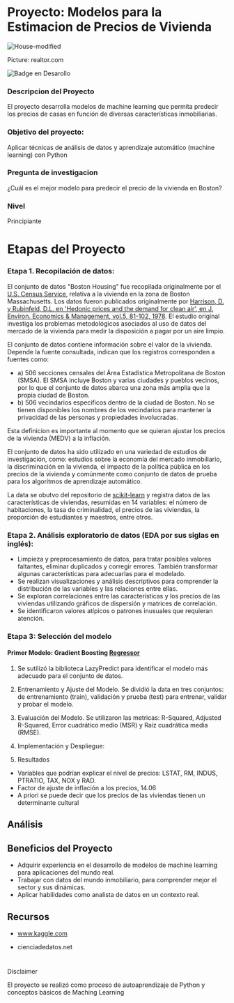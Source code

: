 # Proyecto: Modelos para la Estimacion de Precios de Vivienda  

![House-modified](https://github.com/EvelynOr/Python/assets/82233779/504439eb-fbab-49a9-a799-20f339d1652c)

Picture: realtor.com

![Badge en Desarollo](https://img.shields.io/badge/STATUS-EN%20DESAROLLO-green)


### Descripcion del Proyecto
El proyecto desarrolla modelos de machine learning que permita predecir los precios de casas en función de diversas características inmobiliarias. 


### Objetivo del proyecto: 
Aplicar técnicas de análisis de datos y aprendizaje automático (machine learning) con Python


### Pregunta de investigacion
¿Cuál es el mejor modelo para predecir el precio de la vivienda en Boston?

### Nivel
Principiante

# Etapas del Proyecto

### Etapa 1. Recopilación de datos:
El conjunto de datos "Boston Housing" fue recopilada originalmente por el [U.S. Census Service](https://www.cs.toronto.edu/~delve/data/boston/bostonDetail.html), relativa a la vivienda en la zona de Boston Massachusetts. Los datos fueron publicados originalmente por [Harrison, D. y Rubinfeld, D.L. en 'Hedonic prices and the demand for clean air', en J. Environ. Economics & Management, vol.5, 81-102, 1978](https://www.researchgate.net/profile/Daniel-Rubinfeld/publication/4974606_Hedonic_housing_prices_and_the_demand_for_clean_air/links/5c38ce85458515a4c71e3a64/Hedonic-housing-prices-and-the-demand-for-clean-air.pdf). El estudio original investiga los problemas metodológicos asociados al uso de datos del mercado de la vivienda para medir la disposición a pagar por un aire limpio.   

El conjunto de datos contiene información sobre el valor de la vivienda. Depende la fuente consultada, indican que los registros corresponden a fuentes como: 
+ a) 506 secciones censales del Área Estadística Metropolitana de Boston (SMSA). El SMSA incluye Boston y varias ciudades y pueblos vecinos, por lo que el conjunto de datos abarca una zona más amplia que la propia ciudad de Boston.
+ b) 506 vecindarios especificos dentro de la ciudad de Boston. No se tienen disponibles los nombres de los vecindarios para mantener la privacidad de las personas y propiedades involucradas. 

Esta definicion es importante al momento que se quieran ajustar los precios de la vivienda (MEDV) a la inflación.

El conjunto de datos ha sido utilizado en una variedad de estudios de investigación, como: estudios sobre la economía del mercado inmobiliario, la discriminación en la vivienda, el impacto de la política pública en los precios de la vivienda y comúnmente como conjunto de datos de prueba para los algoritmos de aprendizaje automático.

La data se obutvo del repositorio de [scikit-learn](https://github.com/scikit-learn/scikit-learn/blob/main/sklearn/datasets/data/boston_house_prices.csv) y registra datos de las características de viviendas, resumidas en 14 variables: el número de habitaciones, la tasa de criminalidad, el precios de las viviendas, la proporción de estudiantes y maestros, entre otros.


### Etapa 2. Análisis exploratorio de datos (EDA por sus siglas en inglés):
+ Limpieza y preprocesamiento de datos, para tratar posibles valores faltantes, eliminar duplicados y corregir errores. También transformar algunas características para adecuarlas para el modelado.
+ Se realizan visualizaciones y análisis descriptivos para comprender la distribución de las variables y las relaciones entre ellas.
+ Se exploran correlaciones entre las características y los precios de las viviendas utilizando gráficos de dispersión y matrices de correlación.
+ Se identificaron valores atípicos o patrones inusuales que requieran atención.


### Etapa 3: Selección del modelo

#### Primer Modelo: Gradient Boosting [Regressor](https://github.com/EvelynOr/Python/blob/main/1.%20Proyectos/1.%20House%20Price%20Prediction/Etapa%203_%20SeleccionModelo_BostonHousing%20.ipynb) 

1. Se sutilizó la biblioteca LazyPredict para identificar el modelo más adecuado para el conjunto de datos. 

2. Entrenamiento y Ajuste del Modelo. Se dividió la data en tres conjuntos: de entrenamiento (train), validación y prueba (test) para entrenar, validar y probar el modelo.  

3. Evaluación del Modelo. Se utilizaron las metricas: R-Squared, Adjusted R-Squared, Error cuadrático medio (MSR) y Raíz cuadrática media (RMSE).

4. Implementación y Despliegue: 

5. Resultados
- Variables que podrían explicar el nivel de precios: LSTAT, RM, INDUS, PTRATIO, TAX, NOX y RAD.    
- Factor de ajuste de inflación a los precios, 14.06
- A priori se puede decir que los precios de las viviendas tienen un determinante cultural
  
## Análisis 

## Beneficios del Proyecto
+ Adquirir experiencia en el desarrollo de modelos de machine learning para aplicaciones del mundo real.
+ Trabajar con datos del mundo inmobiliario, para comprender mejor el sector y sus dinámicas.
+ Aplicar habilidades como analista de datos en un contexto real.
  

## Recursos

- www.kaggle.com

- cienciadedatos.net

#
Disclaimer 

El proyecto se realizó como proceso de autoaprendizaje de Python y conceptos básicos de Maching Learning

